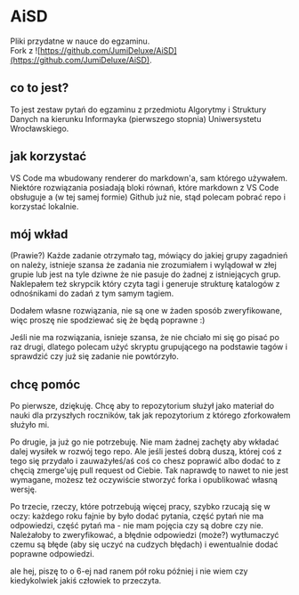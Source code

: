 # AiSD 

Pliki przydatne w nauce do egzaminu.\
Fork z ![https://github.com/JumiDeluxe/AiSD](https://github.com/JumiDeluxe/AiSD).

## co to jest?

To jest zestaw pytań do egzaminu z przedmiotu Algorytmy i Struktury Danych na kierunku Informayka (pierwszego stopnia) Uniwersystetu Wrocławskiego.

## jak korzystać

VS Code ma wbudowany renderer do markdown'a, sam którego używałem. Niektóre rozwiązania posiadają bloki równań, które markdown z VS Code obsługuje a (w tej samej formie) Github już nie, stąd polecam pobrać repo i korzystać lokalnie.

## mój wkład

(Prawie?) Każde zadanie otrzymało tag, mówiący do jakiej grupy zagadnień on należy, istnieje szansa że zadania nie zrozumiałem i wylądował w złej grupie lub jest na tyle dziwne że nie pasuje do żadnej z istniejących grup. Naklepałem też skrypcik który czyta tagi i generuje strukturę katalogów z odnośnikami do zadań z tym samym tagiem.

Dodałem własne rozwiązania, nie są one w żaden sposób zweryfikowane, więc proszę nie spodziewać się że będą poprawne :)

Jeśli nie ma rozwiązania, isnieje szansa, że nie chciało mi się go pisać po raz drugi, dlatego polecam użyć skryptu grupującego na podstawie tagów i sprawdzić czy już się zadanie nie powtórzyło.

## chcę pomóc

Po pierwsze, dziękuję. Chcę aby to repozytorium służył jako materiał do nauki dla przyszłych roczników, tak jak repozytorium z którego zforkowałem służyło mi.

Po drugie, ja już go nie potrzebuję. Nie mam żadnej zachęty aby wkładać dalej wysiłek w rozwój tego repo. Ale jeśli jesteś dobrą duszą, której coś z tego się przydało i zauważyłeś/aś coś co chesz poprawić albo dodać to z chęcią zmerge'uję pull request od Ciebie. Tak naprawdę to nawet to nie jest wymagane, możesz też oczywiście stworzyć forka i opublikować własną wersję.

Po trzecie, rzeczy, które potrzebują więcej pracy, szybko rzucają się w oczy: każdego roku fajnie by było dodać pytania, część pytań nie ma odpowiedzi, część pytań ma - nie mam pojęcia czy są dobre czy nie. Należałoby to zweryfikować, a błędnie odpowiedzi (może?) wytłumaczyć czemu są błęde (aby się uczyć na cudzych błędach) i ewentualnie dodać poprawne odpowiedzi.

ale hej, piszę to o 6-ej nad ranem pół roku później i nie wiem czy kiedykolwiek jakiś człowiek to przeczyta.

